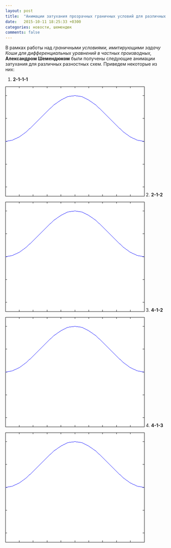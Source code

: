 ```yaml
---
layout: post
title:  "Анимации затухания прозрачных граничных условий для различных разностных схем"
date:   2015-10-11 18:25:33 +0300
categories: новости, шемендюк
comments: false
---
```


В рамках работы над _граничными условиями, имитирующими задачу Коши для дифференциальных уравнений в частных производных,_ **Александром Шемендюком** были получены следующие анимации затухания для различных разностных схем. Приведем некоторые из них:

1. **2-1-1-1**

  ![](/images/anim_2_1_1_1_nu_0.70711_t_1.8.gif)
2. **2-1-2**

  ![](/images/anim_2_1_2_nu_0.70711_t_1.8.gif)
3. **4-1-2**

  ![](/images/anim_4_1_2_nu_0.70711_t_1.8.gif)
4. **4-1-3**

  ![](/images/anim_4_1_3_nu_0.70711_t_0.8.gif)
